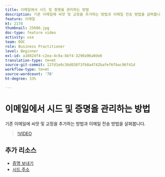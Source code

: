 ```yaml
---
title: 이메일에서 시드 및 증명을 관리하는 방법
description: 기존 이메일에 씨앗 및 교정을 추가하는 방법과 이메일 전송 방법을 살펴봅니다.
feature: 이메일
kt: 2178
thumbnail: 25606.jpg
doc-type: feature video
activity: use
team: DOC
role: Business Practitioner
level: Beginner
exl-id: a10824f4-c2ea-4c9a-bbf4-3290a96a0de8
translation-type: tm+mt
source-git-commit: 137d1e0c36d038f3fb8a4742bafef6fbac96f41d
workflow-type: tm+mt
source-wordcount: '78'
ht-degree: 33%

---
```


# 이메일에서 시드 및 증명을 관리하는 방법

기존 이메일에 씨앗 및 교정을 추가하는 방법과 이메일 전송 방법을 살펴봅니다.

>[!VIDEO](https://video.tv.adobe.com/v/25606?quality=12)

## 추가 리소스

- [증명 보내기](https://docs.adobe.com/content/help/en/campaign-classic/using/transactional-messaging/message-templates/sending-a-proof.html)
- [시드 주소](https://docs.adobe.com/content/help/en/campaign-classic/using/configuring-campaign-classic/use-a-custom-recipient-table/seed-addresses.html)
